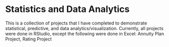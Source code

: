 # Statistics and Data Analytics

This is a collection of projects that I have completed to demonstrate statistical, predictive, and data analytics/visualization. Currently, all projects were done in RStudio, except the following were done in Excel: Annuity Plan Project, Rating Project
